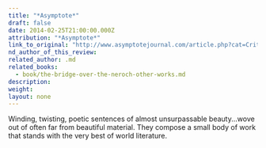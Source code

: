 ```yaml
---
title: "*Asymptote*"
draft: false
date: 2014-02-25T21:00:00.000Z
attribution: "*Asymptote*"
link_to_original: "http://www.asymptotejournal.com/article.php?cat=Criticism&id=46&curr_index=15&curPage=Criticism#sthash.L5RKytlB.dpuf"
nd_author_of_this_review:
related_author: .md
related_books:
  - book/the-bridge-over-the-neroch-other-works.md
description:
weight:
layout: none
---
```

Winding, twisting, poetic sentences of almost unsurpassable beauty...wove out of often far from beautiful material. They compose a small body of work that stands with the very best of world literature.

